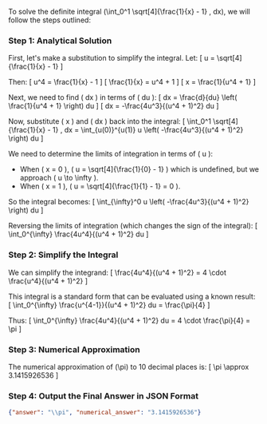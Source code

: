 To solve the definite integral \(\int_0^1 \sqrt[4]{\frac{1}{x} - 1} \, dx\), we will follow the steps outlined:

### Step 1: Analytical Solution

First, let's make a substitution to simplify the integral. Let:
\[ u = \sqrt[4]{\frac{1}{x} - 1} \]

Then:
\[ u^4 = \frac{1}{x} - 1 \]
\[ \frac{1}{x} = u^4 + 1 \]
\[ x = \frac{1}{u^4 + 1} \]

Next, we need to find \( dx \) in terms of \( du \):
\[ dx = \frac{d}{du} \left( \frac{1}{u^4 + 1} \right) du \]
\[ dx = -\frac{4u^3}{(u^4 + 1)^2} du \]

Now, substitute \( x \) and \( dx \) back into the integral:
\[ \int_0^1 \sqrt[4]{\frac{1}{x} - 1} \, dx = \int_{u(0)}^{u(1)} u \left( -\frac{4u^3}{(u^4 + 1)^2} \right) du \]

We need to determine the limits of integration in terms of \( u \):
- When \( x = 0 \), \( u = \sqrt[4]{\frac{1}{0} - 1} \) which is undefined, but we approach \( u \to \infty \).
- When \( x = 1 \), \( u = \sqrt[4]{\frac{1}{1} - 1} = 0 \).

So the integral becomes:
\[ \int_{\infty}^0 u \left( -\frac{4u^3}{(u^4 + 1)^2} \right) du \]

Reversing the limits of integration (which changes the sign of the integral):
\[ \int_0^{\infty} \frac{4u^4}{(u^4 + 1)^2} du \]

### Step 2: Simplify the Integral

We can simplify the integrand:
\[ \frac{4u^4}{(u^4 + 1)^2} = 4 \cdot \frac{u^4}{(u^4 + 1)^2} \]

This integral is a standard form that can be evaluated using a known result:
\[ \int_0^{\infty} \frac{u^{4-1}}{(u^4 + 1)^2} du = \frac{\pi}{4} \]

Thus:
\[ \int_0^{\infty} \frac{4u^4}{(u^4 + 1)^2} du = 4 \cdot \frac{\pi}{4} = \pi \]

### Step 3: Numerical Approximation

The numerical approximation of \(\pi\) to 10 decimal places is:
\[ \pi \approx 3.1415926536 \]

### Step 4: Output the Final Answer in JSON Format

```json
{"answer": "\\pi", "numerical_answer": "3.1415926536"}
```